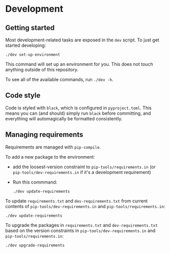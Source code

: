 # Development

## Getting started

Most development-related tasks are exposed in the `dev` script. To just get started developing:

```shell
./dev set-up-environment
```

This command will set up an environment for you. This does not touch anything outside of this repository.

To see all of the available commands, run `./dev -h`.

## Code style

Code is styled with `black`, which is configured in `pyproject.toml`. This means you can (and
should) simply run `black` before committing, and everything will automagically be formatted consistently.

## Managing requirements

Requirements are managed with `pip-compile`.

To add a new package to the environment:

- add the loosest-version constraint to `pip-tools/requirements.in` (or `pip-tools/dev-requirements.in`
if it's a development requirement)
- Run this commmand:

    ```shell
    ./dev update-requirements
    ```

To update `requirements.txt` and `dev-requirements.txt` from current contents of `pip-tools/dev-requirements.in` and `pip-tools/requirements.in`:

  ```shell
  ./dev update-requirements
  ```

To upgrade the packages in `requirements.txt` and `dev-requirements.txt` based on the version constraints in `pip-tools/dev-requirements.in` and `pip-tools/requirements.in`:

  ```shell
  ./dev upgrade-requirements
  ```
